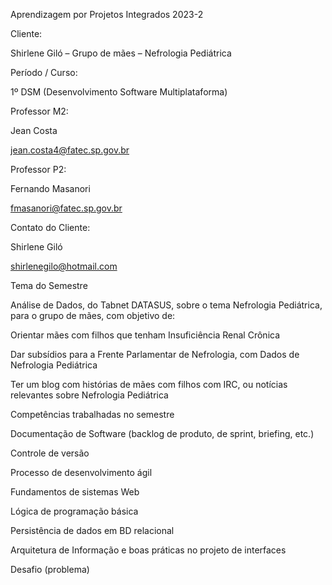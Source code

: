 
Aprendizagem por Projetos Integrados 2023-2 

Cliente: 

Shirlene Giló – Grupo de mães – Nefrologia Pediátrica 

Período / Curso: 

1º DSM (Desenvolvimento Software Multiplataforma) 

Professor M2: 

Jean Costa 

jean.costa4@fatec.sp.gov.br  

Professor P2: 

Fernando Masanori 

fmasanori@fatec.sp.gov.br 

Contato do Cliente: 

Shirlene Giló  

shirlenegilo@hotmail.com 

Tema do Semestre 

Análise de Dados, do Tabnet DATASUS, sobre o tema Nefrologia Pediátrica, para o grupo de mães, com objetivo de: 

Orientar mães com filhos que tenham Insuficiência Renal Crônica 

Dar subsídios para a Frente Parlamentar de Nefrologia, com Dados de Nefrologia Pediátrica 

Ter um blog com histórias de mães com filhos com IRC, ou notícias relevantes sobre Nefrologia Pediátrica  

Competências trabalhadas no semestre 

Documentação de Software (backlog de produto, de sprint, briefing, etc.)  

Controle de versão   

Processo de desenvolvimento ágil   

Fundamentos de sistemas Web  

Lógica de programação básica  

Persistência de dados em BD relacional  

Arquitetura de Informação e boas práticas no projeto de interfaces  

Desafio (problema) 

